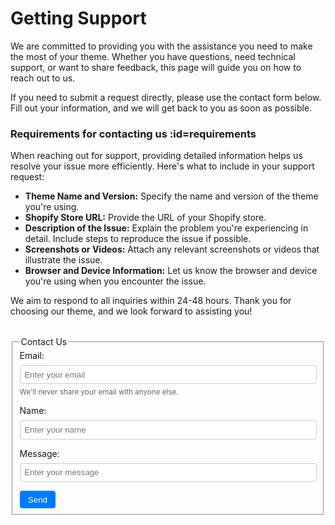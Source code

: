 # Getting Support

We are committed to providing you with the assistance you need to make the most of your theme. Whether you have questions, need technical support, or want to share feedback, this page will guide you on how to reach out to us.

If you need to submit a request directly, please use the contact form below. Fill out your information, and we will get back to you as soon as possible.

### Requirements for contacting us :id=requirements <!-- {docsify-ignore} -->

When reaching out for support, providing detailed information helps us resolve your issue more efficiently. Here's what to include in your support request:

- **Theme Name and Version:** Specify the name and version of the theme you're using.
- **Shopify Store URL:** Provide the URL of your Shopify store.
- **Description of the Issue:** Explain the problem you're experiencing in detail. Include steps to reproduce the issue if possible.
- **Screenshots or Videos:** Attach any relevant screenshots or videos that illustrate the issue.
- **Browser and Device Information:** Let us know the browser and device you're using when you encounter the issue.

We aim to respond to all inquiries within 24-48 hours. Thank you for choosing our theme, and we look forward to assisting you!

<form action="https://script.google.com/macros/s/AKfycbwox6Ei_8PIPQsDP_Kz1aRwhg3bXnRw-_a0wkErbnb0EqGOLPAX7uSGwarxRKHeIm43FQ/exec" method="POST" aria-labelledby="contactFormHeading" style="margin-top: 2rem;">
  <fieldset>
    <legend id="contactFormHeading">Contact Us</legend>
    <div style="margin-bottom: 1em;">
      <label for="email" style="display: block; margin-bottom: 0.5em;">Email:</label>
      <input 
        id="email" 
        name="Email" 
        type="email" 
        placeholder="Enter your email" 
        required 
        aria-required="true" 
        aria-describedby="emailHelp" 
        style="width: 100%; padding: 0.5em; border: 1px solid #ccc; border-radius: 4px;" 
      />
      <small id="emailHelp" style="display: block; margin-top: 0.5em; color: #666;">
        We'll never share your email with anyone else.
      </small>
    </div>
    <div style="margin-bottom: 1em;">
      <label for="name" style="display: block; margin-bottom: 0.5em;">Name:</label>
      <input 
        id="name" 
        name="Name" 
        type="text" 
        placeholder="Enter your name" 
        required 
        aria-required="true" 
        style="width: 100%; padding: 0.5em; border: 1px solid #ccc; border-radius: 4px;" 
      />
    </div>
    <div style="margin-bottom: 1em;">
      <label for="name" style="display: block; margin-bottom: 0.5em;">Message:</label>
      <input 
        id="message" 
        name="Message" 
        type="textarea" 
        placeholder="Enter your message" 
        required 
        aria-required="true" 
        style="width: 100%; padding: 0.5em; border: 1px solid #ccc; border-radius: 4px;" 
      />
    </div>
    <button 
      type="submit" 
      style="padding: 0.5em 1em; background-color: #007bff; color: white; border: none; border-radius: 4px; cursor: pointer;"
      aria-label="Send your information">
      Send
    </button>
  </fieldset>
</form>
